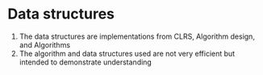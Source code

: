 # Data structures

1. The data structures are implementations from CLRS, Algorithm design, and Algorithms
2. The algorithm and data structures used are not very efficient but intended to demonstrate understanding 
